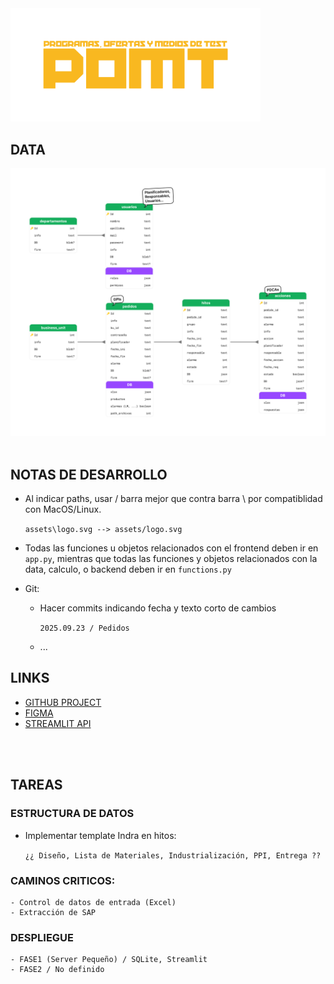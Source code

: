 <img src="assets/POMT_logo.png" width="400" alt="Logo PPI">

<!-- # PODUCTION MANAGER -->
<!-- <br>
<br> -->

## DATA

<img src="assets/schema.png">

<br>
<br>

## NOTAS DE DESARROLLO

- Al indicar paths, usar / barra mejor que contra barra \ por compatiblidad con MacOS/Linux.

    `assets\logo.svg --> assets/logo.svg`

- Todas las funciones u objetos relacionados con el frontend deben ir en `app.py`, mientras que todas las funciones y objetos relacionados con la data, calculo, o backend deben ir en `functions.py`

- Git:
    - Hacer commits indicando fecha y texto corto de cambios

        `2025.09.23 / Pedidos`
    - ...


## LINKS

- [GITHUB PROJECT](https://github.com/users/PaulFilms/projects/1)
- [FIGMA](https://www.figma.com/board/JhNFFjvvTGsrv902T1vfcU/PPI?node-id=0-1&t=nowQMEeaTUpbzTci-1)
- [STREAMLIT API](https://docs.streamlit.io/develop/api-reference)

<br>
<br>

## TAREAS

### ESTRUCTURA DE DATOS
- Implementar template Indra en hitos:
    
    `¿¿ Diseño, Lista de Materiales, Industrialización, PPI, Entrega ??`



### CAMINOS CRITICOS: 
    - Control de datos de entrada (Excel)
    - Extracción de SAP

### DESPLIEGUE
    - FASE1 (Server Pequeño) / SQLite, Streamlit
    - FASE2 / No definido